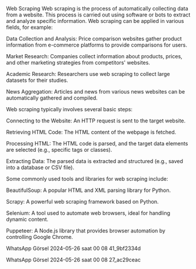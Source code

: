 Web Scraping
Web scraping is the process of automatically collecting data from a website. This process is carried out using software or bots to extract and analyze specific information. Web scraping can be applied in various fields, for example:

Data Collection and Analysis: Price comparison websites gather product information from e-commerce platforms to provide comparisons for users.

Market Research: Companies collect information about products, prices, and other marketing strategies from competitors' websites.

Academic Research: Researchers use web scraping to collect large datasets for their studies.

News Aggregation: Articles and news from various news websites can be automatically gathered and compiled.

Web scraping typically involves several basic steps:

Connecting to the Website: An HTTP request is sent to the target website.

Retrieving HTML Code: The HTML content of the webpage is fetched.

Processing HTML: The HTML code is parsed, and the target data elements are selected (e.g., specific tags or classes).

Extracting Data: The parsed data is extracted and structured (e.g., saved into a database or CSV file).

Some commonly used tools and libraries for web scraping include:

BeautifulSoup: A popular HTML and XML parsing library for Python.

Scrapy: A powerful web scraping framework based on Python.

Selenium: A tool used to automate web browsers, ideal for handling dynamic content.

Puppeteer: A Node.js library that provides browser automation by controlling Google Chrome.

WhatsApp Görsel 2024-05-26 saat 00 08 41_9bf2334d

WhatsApp Görsel 2024-05-26 saat 00 08 27_ac29ceac
